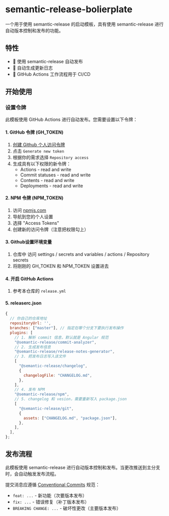 # semantic-release-bolierplate 

一个用于使用 semantic-release 的启动模板，具有使用 semantic-release 进行自动版本控制和发布的功能。

## 特性

- 🚀 使用 semantic-release 自动发布
- 📝 自动生成更新日志
- 🔄 GitHub Actions 工作流程用于 CI/CD

## 开始使用

### 设置令牌

此模板使用 GitHub Actions 进行自动发布。您需要设置以下令牌：

#### 1. GitHub 令牌 (GH_TOKEN)

1. [创建 Github 个人访问令牌](https://github.com/settings/tokens)
2. 点击 `Generate new token`
3. 根据你的需求选择 `Repository access`
3. 生成具有以下权限的新令牌：
   - Actions - read and write
   - Commit statuses - read and write
   - Contents - read and write
   - Deployments - read and write

#### 2. NPM 令牌 (NPM_TOKEN)
1. 访问 [npmjs.com](https://www.npmjs.com/)
2. 导航到您的个人设置
3. 选择 "Access Tokens"
4. 创建新的访问令牌（注意把权限勾上）

#### 3.  Github设置环境变量

1. 仓库中 访问 settings / secrets and variables / actions / Repository secrets
2. 将刚刚的 GH_TOKEN 和 NPM_TOKEN 设置进去

#### 4. 开启 GitHub Actions

1. 参考本仓库的 `release.yml`


#### 5. releaserc.json
```js
{
  // 你自己的仓库地址
  repositoryUrl: '',
  branches: ["master"], // 指定在哪个分支下要执行发布操作
  plugins: [
    // 1. 解析 commit 信息，默认就是 Angular 规范
    "@semantic-release/commit-analyzer",
    // 2. 生成发布信息
    "@semantic-release/release-notes-generator",
    // 3. 把发布日志写入该文件
    [
      "@semantic-release/changelog",
      {
        changelogFile: "CHANGELOG.md", 
      },
    ],
    // 4. 发布 NPM
    "@semantic-release/npm", 
    // 5. changelog 和 vesion，需要重新写入 package.json
    [
      "@semantic-release/git",
      {
        assets: ["CHANGELOG.md", "package.json"],
      },
    ],
  ],
};


```

## 发布流程

此模板使用 semantic-release 进行自动版本控制和发布。当更改推送到主分支时，会自动触发发布流程。

提交消息应遵循 [Conventional Commits](https://www.conventionalcommits.org/) 规范：

- `feat: ...` - 新功能（次要版本发布）
- `fix: ...` - 错误修复（补丁版本发布）
- `BREAKING CHANGE: ...` - 破坏性更改（主要版本发布）
